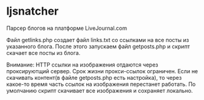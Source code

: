 # ljsnatcher
Парсер блогов на платформе LiveJournal.com

Файл getlinks.php создает файл links.txt со ссылками на все посты из указанного блога.
После этого запускаем файл getposts.php и скрипт скачает все посты из блога. 

Внимание: HTTP ссылки на изображения отдаются через проксируютщий сервер. Срок жизни прокси-ссылок ограничен. 
Если не скачивать контент(в файле getposts.php есть настройка), то через какое-то время часть ссылок на изображения перестанет работать. По умолчанию скрипт скачивает все изображения и сохраняет локально.
